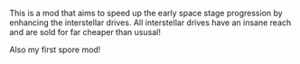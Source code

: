 This is a mod that aims to speed up the early space stage progression by enhancing the interstellar drives. All interstellar drives have an insane reach and are sold for far cheaper than ususal!

Also my first spore mod!
